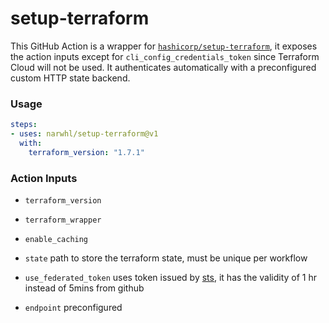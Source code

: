 # setup-terraform

This GitHub Action is a wrapper for [`hashicorp/setup-terraform`](https://github.com/hashicorp/setup-terraform), it exposes the action inputs except for `cli_config_credentials_token` since Terraform Cloud will not be used. It authenticates automatically with a preconfigured custom HTTP state backend.


### Usage
```yml
steps:
- uses: narwhl/setup-terraform@v1
  with:
    terraform_version: "1.7.1"

```

### Action Inputs

- `terraform_version`

- `terraform_wrapper`

- `enable_caching`

- `state` path to store the terraform state, must be unique per workflow

- `use_federated_token` uses token issued by [sts](https://github.com/narwhl/imprint), it has the validity of 1 hr instead of 5mins from github

- `endpoint` preconfigured
